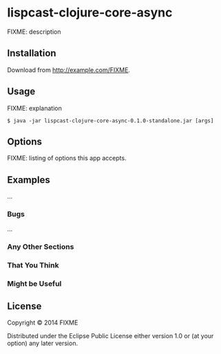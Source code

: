 # lispcast-clojure-core-async

FIXME: description

## Installation

Download from http://example.com/FIXME.

## Usage

FIXME: explanation

    $ java -jar lispcast-clojure-core-async-0.1.0-standalone.jar [args]

## Options

FIXME: listing of options this app accepts.

## Examples

...

### Bugs

...

### Any Other Sections
### That You Think
### Might be Useful

## License

Copyright © 2014 FIXME

Distributed under the Eclipse Public License either version 1.0 or (at
your option) any later version.
